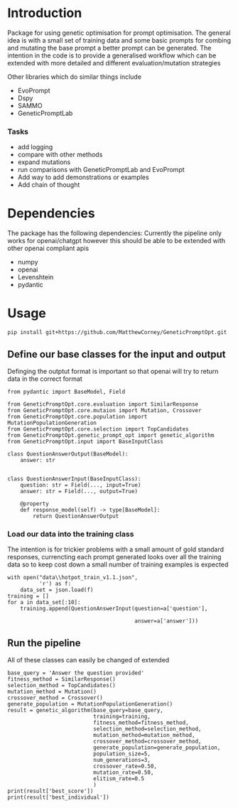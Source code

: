 # Introduction
Package for using genetic optimisation for prompt optimisation.
The general idea is with a small set of training data and some basic prompts for combing and mutating
the base prompt a better prompt can be generated.
The intention in the code is to provide a generalised workflow which can be extended with more detailed
and different evaluation/mutation strategies 

Other libraries which do similar things include
- EvoPrompt
- Dspy
- SAMMO
- GeneticPromptLab

### Tasks
- add logging
- compare with other methods
- expand mutations
- run comparisons with GeneticPromptLab and EvoPrompt
- Add way to add demonstrations or examples
- Add chain of thought

# Dependencies
The package has the following dependencies:
Currently the pipeline only works for openai/chatgpt however this should be able to be extended with other openai
compliant apis

- numpy
- openai
- Levenshtein
- pydantic

# Usage

```
pip install git+https://github.com/MatthewCorney/GeneticPromptOpt.git
```
## Define our base classes for the input and output
Definging the outptut format is important so that openai will try to return data in the correct format
```
from pydantic import BaseModel, Field

from GeneticPromptOpt.core.evaluation import SimilarResponse
from GeneticPromptOpt.core.mutaion import Mutation, Crossover
from GeneticPromptOpt.core.population import MutationPopulationGeneration
from GeneticPromptOpt.core.selection import TopCandidates
from GeneticPromptOpt.genetic_prompt_opt import genetic_algorithm
from GeneticPromptOpt.input import BaseInputClass

class QuestionAnswerOutput(BaseModel):
    answer: str


class QuestionAnswerInput(BaseInputClass):
    question: str = Field(..., input=True)
    answer: str = Field(..., output=True)

    @property
    def response_model(self) -> type[BaseModel]:
        return QuestionAnswerOutput

```
### Load our data into the training class
The intention is for trickier problems with a small amount of gold standard responses, currencting
each prompt generated looks over all the training data so to keep cost down a small number of training
examples is expected
```
with open("data\\hotpot_train_v1.1.json",
          'r') as f:
    data_set = json.load(f)
training = []
for a in data_set[:10]:
    training.append(QuestionAnswerInput(question=a['question'],

                                        answer=a['answer']))

```
## Run the pipeline
All of these classes can easily be changed of extended
```
base_query = 'Answer the question provided'
fitness_method = SimilarResponse()
selection_method = TopCandidates()
mutation_method = Mutation()
crossover_method = Crossover()
generate_population = MutationPopulationGeneration()
result = genetic_algorithm(base_query=base_query,
                           training=training,
                           fitness_method=fitness_method,
                           selection_method=selection_method,
                           mutation_method=mutation_method,
                           crossover_method=crossover_method,
                           generate_population=generate_population,
                           population_size=5,
                           num_generations=3,
                           crossover_rate=0.50,
                           mutation_rate=0.50,
                           elitism_rate=0.5
                           )
print(result['best_score'])
print(result['best_individual'])

```